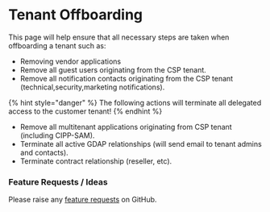 ﻿# Tenant Offboarding

This page will help ensure that all necessary steps are taken when offboarding a tenant such as:

- Removing vendor applications
- Remove all guest users originating from the CSP tenant.
- Remove all notification contacts originating from the CSP tenant (technical,security,marketing notifications).

{% hint style="danger" %}
The following actions will terminate all delegated access to the customer tenant!
{% endhint %}

- Remove all multitenant applications originating from CSP tenant (including CIPP-SAM).
- Terminate all active GDAP relationships (will send email to tenant admins and contacts).
- Terminate contract relationship (reseller, etc).

### Feature Requests / Ideas

Please raise any [feature requests](https://github.com/KelvinTegelaar/CIPP/issues/new?assignees=&labels=enhancement%2Cno-priority&projects=&template=feature.yml&title=%5BFeature+Request%5D%3A+) on GitHub.
